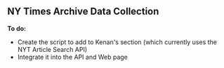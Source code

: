 ## NY Times Archive Data Collection

**To do:**

* Create the script to add to Kenan's section (which currently uses the NYT Article Search API)
* Integrate it into the API and Web page
